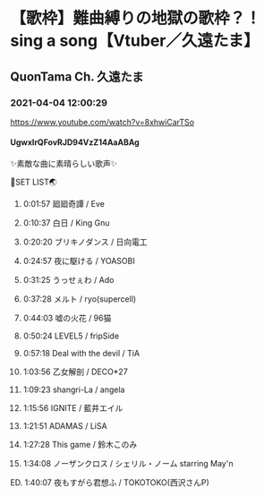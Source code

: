 # 【歌枠】難曲縛りの地獄の歌枠？！sing a song【Vtuber／久遠たま】

## QuonTama Ch. 久遠たま

### 2021-04-04 12:00:29

https://www.youtube.com/watch?v=8xhwiCarTSo

#### UgwxlrQFovRJD94VzZ14AaABAg

✨素敵な曲に素晴らしい歌声✨



🥚SET LIST🌏



01. 0:01:57 廻廻奇譚 / Eve

02. 0:10:37 白日 / King Gnu

03. 0:20:20 ブリキノダンス / 日向電工

04. 0:24:57 夜に駆ける / YOASOBI

05. 0:31:25 うっせぇわ / Ado

06. 0:37:28 メルト / ryo(supercell)

07. 0:44:03 嘘の火花 / 96猫

08. 0:50:24 LEVEL5 / fripSide

09. 0:57:18 Deal with the devil / TiA

10. 1:03:56 乙女解剖 / DECO*27

11. 1:09:23 shangri-La / angela

12. 1:15:56 IGNITE / 藍井エイル

13. 1:21:51 ADAMAS / LiSA

14. 1:27:28 This game / 鈴木このみ

15. 1:34:08 ノーザンクロス / シェリル・ノーム starring May'n

ED. 1:40:07 夜もすがら君想ふ / TOKOTOKO(西沢さんP)

